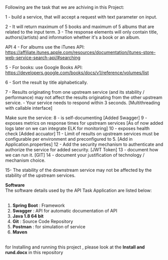 Following are the task that we are achiving in this Project:

1 - build a service, that will accept a request with text parameter on input.

2 - It will return maximum of 5 books and maximum of 5 albums that are related to the input term. 
3 - The response elements will only contain title, authors(/artists) and information whether it's a book or an album.

API
4 - For albums use the iTunes API: https://affiliate.itunes.apple.com/resources/documentation/itunes-store-web-service-search-api/#searching

5 - For books: use Google Books API: https://developers.google.com/books/docs/v1/reference/volumes/list
 
6 - Sort the result by title alphabetically.

7 - Results originating from one upstream service (and its stability / performance) may not affect the results originating from the other upstream service.
	 - Your service needs to respond within 3 seconds. [Multithreading with callable interface]
 
Make sure the service:
8 - is self-documenting [Added Swagger]
9 - exposes metrics on response times for upstream services [As of now added logs later on we can integrate ELK for monitoring]
10 - exposes health check [Added accuator]
11 - Limit of results on upstream services must be configurable per environment and preconfigured to 5. [Add in Application.properties]
12 - Add the security mechanism to authenticate and authorize the service for added security. [JWT Token]
13 - document how we can run it. [GIT]
14 - document your justification of technology / mechanism choice.

15- The stability of the downstream service may not be affected by the stability of the upstream services.

<strong>Software</strong><br />
The software details used by the API Task Application are listed below:<br /><br />
1.	<strong>Spring Boot</strong>  : Framework<br />
2.	<strong>Swagger</strong> : API for automatic documentation of API<br />
3.	<strong>Java 1.8 64 bit</strong> <br />
4.	<strong>Git</strong> : Source Code Repository<br />
5.	<strong>Postman</strong> : for simulation of service<br />
6. <strong>Maven</strong><br /><br />

for Installing and running this project , please look at the <strong>Install and rund.docx</strong> in this repository